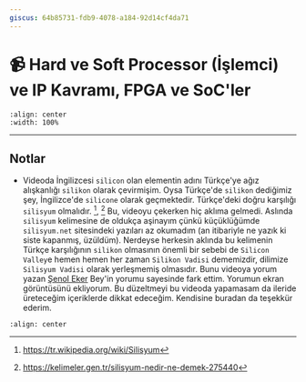 ```yaml
---
giscus: 64b85731-fdb9-4078-a184-92d14cf4da71
---
```


# 📹 Hard ve Soft Processor (İşlemci) ve IP Kavramı, FPGA ve SoC'ler

```{youtube} ZfILlT64EFA
:align: center
:width: 100%
```

---

## Notlar

- Videoda İngilizcesi `silicon` olan elementin adını Türkçe'ye ağız alışkanlığı
  `silikon` olarak çevirmişim. Oysa Türkçe'de `silikon` dediğimiz şey, İngilizce'de
  `silicone` olarak geçmektedir. Türkçe'deki doğru karşılığı `silisyum`
  olmalıdır. [^1f], [^2f] Bu, videoyu çekerken hiç aklıma gelmedi. Aslında
  `silisyum` kelimesine de oldukça aşinayım çünkü küçüklüğümde `silisyum.net`
  sitesindeki yazıları az okumadım (an itibariyle ne yazık ki siste kapanmış,
  üzüldüm). Nerdeyse herkesin aklında bu kelimenin Türkçe karşılığının `silikon`
  olmasının önemli bir sebebi de `Silicon Valley`e hemen hemen her zaman
  `Silikon Vadisi` dememizdir, dilimize `Silisyum Vadisi` olarak yerleşmemiş
  olmasıdır. Bunu videoya yorum yazan [Şenol Eker](https://www.youtube.com/@senoleker)
  Bey'in yorumu sayesinde fark ettim. Yorumun ekran görüntüsünü ekliyorum.
  Bu düzeltmeyi bu videoda yapamasam da ileride üreteceğim içeriklerde dikkat
  edeceğim. Kendisine buradan da teşekkür ederim.

```{figure} assets/hard-soft-ip-senoleker.png
:align: center
```

[^1f]: <https://tr.wikipedia.org/wiki/Silisyum>
[^2f]: <https://kelimeler.gen.tr/silisyum-nedir-ne-demek-275440>
